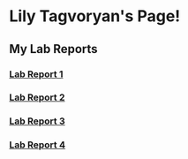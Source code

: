 # Lily Tagvoryan's Page!
## My Lab Reports
### [Lab Report 1](https://lilytagvoryan.github.io/cse15l-lab-reports/lab1)
### [Lab Report 2](https://lilytagvoryan.github.io/cse15l-lab-reports/lab2)
### [Lab Report 3](https://lilytagvoryan.github.io/cse15l-lab-reports/lab3)
### [Lab Report 4](https://lilytagvoryan.github.io/cse15l-lab-reports/lab4)
